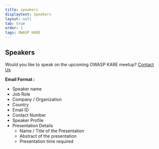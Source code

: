 ```yaml
---
title: speakers
displaytext: Speakers
layout: null
tab: true
order: 1
tags: OWASP KARE
---
```


## Speakers

Would you like to speak on the upcoming OWASP KARE meetup? [Contact Us](mailto:nipun.negi@owasp.org)

**Email Format :**

- Speaker name
- Job Role
- Company / Organization
- Country
- Email ID
- Contact Number
- Speaker Profile
- Presentation Details
    - Name / Title of the Presentation
    - Abstract of the presentation
    - Presentation time required
